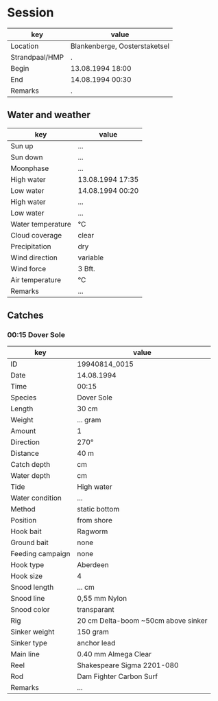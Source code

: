 # Session

key | value |
----|-------|
Location |Blankenberge, Oosterstaketsel |
Strandpaal/HMP | . |
Begin | 13.08.1994 18:00 |
End | 14.08.1994 00:30 |
Remarks | . |

## Water and weather

key | value |
----|-------|
Sun up | ... |
Sun down | ... |
Moonphase | ... |
High water | 13.08.1994 17:35 |
Low water | 14.08.1994 00:20 |
High water | ... |
Low water | ... |
Water temperature | °C |
Cloud coverage | clear |
Precipitation | dry |
Wind direction | variable |
Wind force | 3 Bft. |
Air temperature | °C |
Remarks | ... |

## Catches

### 00:15 Dover Sole

key | value |
----|-------|
ID | 19940814_0015 |
Date | 14.08.1994 |
Time | 00:15 |
Species | Dover Sole |
Length | 30 cm |
Weight | ... gram |
Amount | 1 |
Direction | 270° |
Distance | 40 m |
Catch depth | cm |
Water depth | cm |
Tide | High water |
Water condition | ... |
Method | static bottom |
Position | from shore |
Hook bait | Ragworm |
Ground bait | none |
Feeding campaign | none |
Hook type | Aberdeen |
Hook size | 4 |
Snood length | ... cm |
Snood line | 0,55 mm Nylon |
Snood color | transparant |
Rig | 20 cm Delta-boom ~50cm above sinker |
Sinker weight | 150 gram |
Sinker type | anchor lead |
Main line | 0.40 mm Almega Clear |
Reel | Shakespeare Sigma 2201-080 |
Rod | Dam Fighter Carbon Surf |
Remarks | ... |
